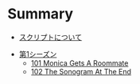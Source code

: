 # Summary

- [スクリプトについて](README.md)

* [第1シーズン](season1/index.md)
  - [101 Monica Gets A Roommate](season1/0101.md)
  - [102 The Sonogram At The End](season1/0102.md)


